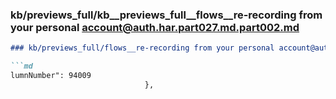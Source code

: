 ### kb/previews_full/kb__previews_full__flows__re-recording from your personal account@auth.har.part027.md.part002.md

```md
### kb/previews_full/flows__re-recording from your personal account@auth.har.part027.md (part 002)

```md
lumnNumber": 94009
                              },
                          
```

```

```
